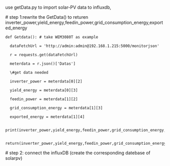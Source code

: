 use getData.py to import solar-PV data to influxdb, 

\# step 1:rewrite the GetData() to returen inverter_power,yield_energy,feedin_power,grid_consumption_energy,exported_energy

```
def Getdata(): # take WEM3080T as example

  dataFetchUrl = 'http://admin:admin@192.168.1.215:5000/monitorjson'

  r = requests.get(dataFetchUrl)

  meterdata = r.json()['Datas']

  \#get data needed

  inverter_power = meterdata[0][2]

  yield_energy = meterdata[0][3]

  feedin_power = meterdata[1][2]

  grid_consumption_energy = meterdata[1][3]

  exported_energy = meterdata[1][4]

  print(inverter_power,yield_energy,feedin_power,grid_consumption_energy,exported_energy)

  return(inverter_power,yield_energy,feedin_power,grid_consumption_energy,exported_energy)
```



\# step 2: connect the influxDB (create the corresponding datebase of solarpv)